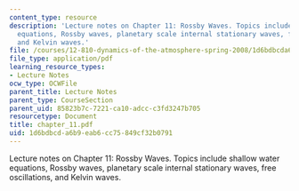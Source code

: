 ```yaml
---
content_type: resource
description: 'Lecture notes on Chapter 11: Rossby Waves. Topics include shallow water
  equations, Rossby waves, planetary scale internal stationary waves, free oscillations,
  and Kelvin waves.'
file: /courses/12-810-dynamics-of-the-atmosphere-spring-2008/1d6bdbcda6b9eab6cc75849cf32b0791_chapter_11.pdf
file_type: application/pdf
learning_resource_types:
- Lecture Notes
ocw_type: OCWFile
parent_title: Lecture Notes
parent_type: CourseSection
parent_uid: 85823b7c-7221-ca10-adcc-c3fd3247b705
resourcetype: Document
title: chapter_11.pdf
uid: 1d6bdbcd-a6b9-eab6-cc75-849cf32b0791
---
```

Lecture notes on Chapter 11: Rossby Waves. Topics include shallow water equations, Rossby waves, planetary scale internal stationary waves, free oscillations, and Kelvin waves.

